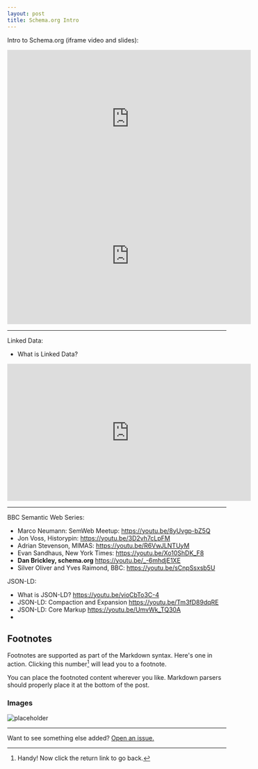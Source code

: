 ```yaml
---
layout: post
title: Schema.org Intro
---
```



Intro to Schema.org  (iframe video and slides):

<iframe width="560" height="315" src="https://www.youtube.com/embed/_-6mhdjE1XE" frameborder="0" allowfullscreen></iframe>


<iframe width="560" height="315" src="http://www.slideshare.net/danbri/what-is-left-to-do-dublin-core-2012-keynote" frameborder="0" allowfullscreen></iframe>



***
Linked Data:
* What is Linked Data?
<iframe width="560" height="315" src="https://www.youtube.com/embed/4x_xzT5eF5Q" frameborder="0" allowfullscreen></iframe>

***
BBC Semantic Web Series:
* Marco Neumann: SemWeb Meetup:  https://youtu.be/8yUvgp-bZ5Q
* Jon Voss, Historypin: https://youtu.be/3D2vh7cLpFM
* Adrian Stevenson, MIMAS: https://youtu.be/R6VwJLNTUyM
* Evan Sandhaus, New York Times:  https://youtu.be/Xo10ShDK_F8
* __Dan Brickley, schema.org__ https://youtu.be/_-6mhdjE1XE
*  Silver Oliver and Yves Raimond, BBC: https://youtu.be/sCnpSsxsb5U

JSON-LD:
* What is JSON-LD?  https://youtu.be/vioCbTo3C-4
* JSON-LD: Compaction and Expansion  https://youtu.be/Tm3fD89dqRE
* JSON-LD: Core Markup  https://youtu.be/UmvWk_TQ30A
* 



## Footnotes
Footnotes are supported as part of the Markdown syntax. Here's one in action. Clicking this number[^fn-footnote_1] will lead you to a footnote. 

You can place the footnoted content wherever you like. Markdown parsers should properly place it at the bottom of the post.

[^fn-footnote_1]: Handy! Now click the return link to go back.

### Images
![placeholder](http://placehold.it/400x200 "400x200 image")

-----
Want to see something else added? <a href="https://github.com/poole/poole/issues/new">Open an issue.</a>


